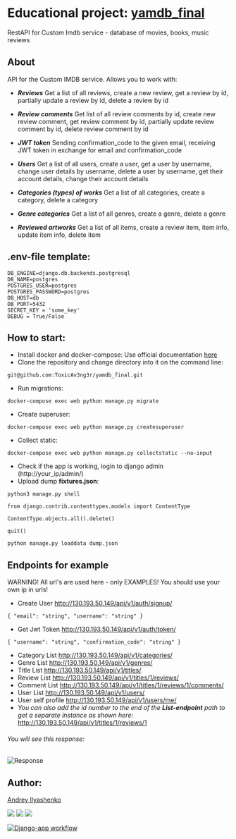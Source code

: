 # Educational project: [yamdb_final](http://130.193.50.149/admin)
RestAPI for Custom Imdb service - database of movies, books, music reviews
## About
API for the Custom IMDB service. Allows you to work with:

- **_Reviews_** Get a list of all reviews, create a new review, get a review by id, partially update a review by id, delete a review by id

- **_Review comments_** Get list of all review comments by id, create new review comment, get review comment by id, partially update review comment by id, delete review comment by id

- **_JWT token_** Sending confirmation_code to the given email, receiving JWT token in exchange for email and confirmation_code

- **_Users_** Get a list of all users, create a user, get a user by username, change user details by username, delete a user by username, get their account details, change their account details

- **_Categories (types) of works_** Get a list of all categories, create a category, delete a category

- **_Genre categories_** Get a list of all genres, create a genre, delete a genre

- **_Reviewed artworks_** Get a list of all items, create a review item, item info, update item info, delete item




## .env-file template:
```
DB_ENGINE=django.db.backends.postgresql
DB_NAME=postgres
POSTGRES_USER=postgres
POSTGRES_PASSWORD=postgres
DB_HOST=db
DB_PORT=5432
SECRET_KEY = 'some_key'
DEBUG = True/False
```

## How to start:
- Install docker and docker-compose:
Use official documentation [here](https://docs.docker.com/engine/install/)
- Clone the repository and change directory into it on the command line:
```
git@github.com:ToxicAv3ng3r/yamdb_final.git
```
- Run migrations:

```
docker-compose exec web python manage.py migrate
```
- Create superuser:
```
docker-compose exec web python manage.py createsuperuser
```
- Collect static:
```
docker-compose exec web python manage.py collectstatic --no-input
```
- Check if the app is working, login to django admin (http://your_ip/admin/)
- Upload dump **fixtures.json**:
```
python3 manage.py shell
```
```
from django.contrib.contenttypes.models import ContentType
```
```
ContentType.objects.all().delete()
```
```
quit()
```
```
python manage.py loaddata dump.json
```
## Endpoints for example
WARNING! All url's are used here - only EXAMPLES! You should use your own ip in urls!
- Create User        http://130.193.50.149/api/v1/auth/signup/
```
{ "email": "string", "username": "string" }
```
- Get Jwt Token      http://130.193.50.149/api/v1/auth/token/
```
{ "username": "string", "confirmation_code": "string" }
```
- Category List      http://130.193.50.149/api/v1/categories/
- Genre List         http://130.193.50.149/api/v1/genres/
- Title List         http://130.193.50.149/api/v1/titles/
- Review List        http://130.193.50.149/api/v1/titles/1/reviews/
- Comment List       http://130.193.50.149/api/v1/titles/1/reviews/1/comments/
- User List          http://130.193.50.149/api/v1/users/
- User self profile  http://130.193.50.149/api/v1/users/me/
- _You can also add the id number to the end of the **List-endpoint** path to get a separate instance as shown here:_
http://130.193.50.149/api/v1/titles/1/reviews/1
###### You will see this response:
![Response](https://user-images.githubusercontent.com/99352898/175463539-8f316740-144f-40b6-943e-66305e04d46c.jpg)

## Author:
[Andrey Ilyashenko](https://github.com/ToxicAv3ng3r)





![](https://img.shields.io/pypi/pyversions/p5?logo=python&logoColor=yellow&style=for-the-badge)
![](https://img.shields.io/badge/Django-2.2.16-blue)
![](https://img.shields.io/badge/DRF-3.12.4-lightblue)

[![Django-app workflow](https://github.com/ToxicAv3ng3r/yamdb_final/actions/workflows/yamdb_workflow.yml/badge.svg)](https://github.com/ToxicAv3ng3r/yamdb_final/actions/workflows/yamdb_workflow.yml)
